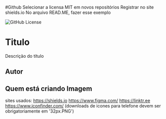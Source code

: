 #Github
Selecionar a licensa MIT em novos repositórios
Registrar no site shields.io
No arquivo READ.ME, fazer esse exemplo

![GitHub License](https://img.shields.io/github/license/usuario/repositorio)

# Titulo
Descrição do título
## Autor
Quem está criando
Imagem
----------------------------------------------------------------------------------------------------

sites usados:
https://shields.io
https://www.figma.com/
https://linktr.ee
https://www.iconfinder.com/ (downloads de icones para telefone devem ser obrigatoriamente em '32px.PNG')